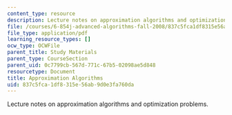 ```yaml
---
content_type: resource
description: Lecture notes on approximation algorithms and optimization problems.
file: /courses/6-854j-advanced-algorithms-fall-2008/837c5fca1df8315e56ab9d0e3fa760da_notes_approx.pdf
file_type: application/pdf
learning_resource_types: []
ocw_type: OCWFile
parent_title: Study Materials
parent_type: CourseSection
parent_uid: 0c7799cb-567d-771c-67b5-02098ae5d848
resourcetype: Document
title: Approximation Algorithms
uid: 837c5fca-1df8-315e-56ab-9d0e3fa760da
---
```

Lecture notes on approximation algorithms and optimization problems.


